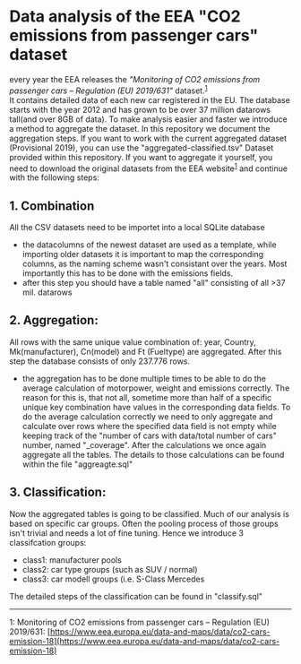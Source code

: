 # Data analysis of the EEA "CO2 emissions from passenger cars" dataset

every year the EEA releases the *"Monitoring of CO2 emissions from passenger cars – Regulation (EU) 2019/631"* dataset.<sup>[1](#myfootnote1)</sup>   
It contains detailed data of each new car registered in the EU. The database starts with the year 2012 and has grown to be over 37 million datarows tall(and over 8GB of data). To make analysis easier and faster we introduce a method to aggregate the dataset. In this repository we document the aggregation steps. If you want to work with the current aggregated dataset (Provisional 2019), you can use the "aggregated-classified.tsv" Dataset provided within this repository. If you want to aggregate it yourself, you need to download the original datasets from the EEA website<sup>[1](#myfootnote1)</sup> and continue with the following steps:

## 1. Combination
All the CSV datasets need to be importet into a local SQLite database
- the datacolumns of the newest dataset are used as a template, while importing older datasets it is important to map the corresponding columns, as the naming scheme wasn't consistant over the years. Most importantly this has to be done with the emissions fields.
- after this step you should have a table named "all" consisting of all >37 mil. datarows

## 2. Aggregation: 
All rows with the same unique value combination of: year, Country, Mk(manufacturer), Cn(model) and Ft (Fueltype) are aggregated. After this step the database consists of only 237.776 rows.
- the aggregation has to be done multiple times to be able to do the average calculation of motorpower, weight and emissions correctly. The reason for this is, that not all, sometime more than half of a specific unique key combination have values in the corresponding data fields. To do the average calculation correctly we need to only aggregate and calculate over rows where the specified data field is not empty while keeping track of the "number of cars with data/total number of cars" number, named "_coverage". After the calculations we once again aggregate all the tables. The details to those calculations can be found within the file "aggreagte.sql"

## 3. Classification: 
Now the aggregated tables is going to be classified. Much of our analysis is based on specific car groups. Often the pooling process of those groups isn't trivial and needs a lot of fine tuning. Hence we introduce 3 classifcation groups: 
- class1: manufacturer pools
- class2: car type groups (such as SUV / normal)
- class3: car modell groups (i.e. S-Class Mercedes

The detailed steps of the classification can be found in "classify.sql"

---
<a name="myfootnote1">1</a>: Monitoring of CO2 emissions from passenger cars – Regulation (EU) 2019/631: [https://www.eea.europa.eu/data-and-maps/data/co2-cars-emission-18](https://www.eea.europa.eu/data-and-maps/data/co2-cars-emission-18)

